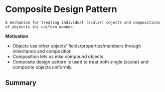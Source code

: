 # Composite Design Pattern
`A mechanism for treating individual (scalar) objects and compositions of objeccts ini uniform manner.`

**Motivation**
- Objects use other objects' fields/properties/members through inheritance and composition.
- Composition lets us mke compound objects
- Composite design pattern is used to treat both single (scalar) and composite objects uniformly.

**Summary**
-  